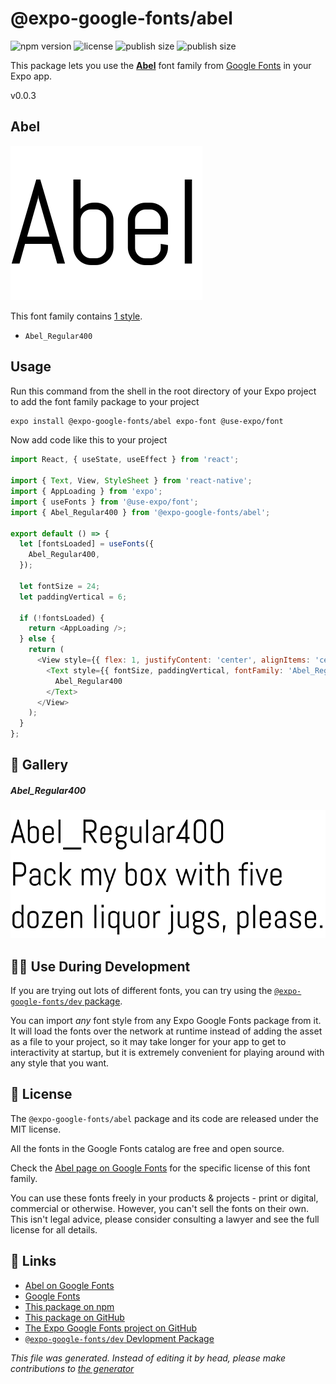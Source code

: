 # @expo-google-fonts/abel

![npm version](https://flat.badgen.net/npm/v/@expo-google-fonts/abel)
![license](https://flat.badgen.net/github/license/expo/google-fonts)
![publish size](https://flat.badgen.net/packagephobia/install/@expo-google-fonts/abel)
![publish size](https://flat.badgen.net/packagephobia/publish/@expo-google-fonts/abel)

This package lets you use the [**Abel**](https://fonts.google.com/specimen/Abel) font family from [Google Fonts](https://fonts.google.com/) in your Expo app.

v0.0.3

## Abel

![Abel](./font-family.png)

This font family contains [1 style](#gallery).

- `Abel_Regular400`

## Usage

Run this command from the shell in the root directory of your Expo project to add the font family package to your project
```sh
expo install @expo-google-fonts/abel expo-font @use-expo/font
```

Now add code like this to your project
```js
import React, { useState, useEffect } from 'react';

import { Text, View, StyleSheet } from 'react-native';
import { AppLoading } from 'expo';
import { useFonts } from '@use-expo/font';
import { Abel_Regular400 } from '@expo-google-fonts/abel';

export default () => {
  let [fontsLoaded] = useFonts({
    Abel_Regular400,
  });

  let fontSize = 24;
  let paddingVertical = 6;

  if (!fontsLoaded) {
    return <AppLoading />;
  } else {
    return (
      <View style={{ flex: 1, justifyContent: 'center', alignItems: 'center' }}>
        <Text style={{ fontSize, paddingVertical, fontFamily: 'Abel_Regular400' }}>
          Abel_Regular400
        </Text>
      </View>
    );
  }
};

```

## 🔡 Gallery

##### Abel_Regular400
![Abel_Regular400](./37a44f872ce09b8a93244abfaf3741aa8e4da7cbf64de118635a7cf1c7bc1d5e.ttf.png)


## 👩‍💻 Use During Development

If you are trying out lots of different fonts, you can try using the [`@expo-google-fonts/dev` package](https://github.com/expo/google-fonts/tree/master/font-packages/dev#readme).

You can import *any* font style from any Expo Google Fonts package from it. It will load the fonts
over the network at runtime instead of adding the asset as a file to your project, so it may take longer
for your app to get to interactivity at startup, but it is extremely convenient
for playing around with any style that you want.

## 📖 License

The `@expo-google-fonts/abel` package and its code are released under the MIT license.

All the fonts in the Google Fonts catalog are free and open source.

Check the [Abel page on Google Fonts](https://fonts.google.com/specimen/Abel) for the specific license of this font family.

You can use these fonts freely in your products & projects - print or digital, commercial or otherwise. However, you can't sell the fonts on their own. This isn't legal advice, please consider consulting a lawyer and see the full license for all details.

## 🔗 Links

- [Abel on Google Fonts](https://fonts.google.com/specimen/Abel)
- [Google Fonts](https://fonts.google.com/)
- [This package on npm](https://www.npmjs.com/package/@expo-google-fonts/abel)
- [This package on GitHub](https://github.com/expo/google-fonts/tree/master/font-packages/abel)
- [The Expo Google Fonts project on GitHub](https://github.com/expo/google-fonts)
- [`@expo-google-fonts/dev` Devlopment Package](https://github.com/expo/google-fonts/tree/master/font-packages/dev)


*This file was generated. Instead of editing it by head, please make contributions to [the generator](https://github.com/expo/google-fonts/tree/master/packages/generator)*
